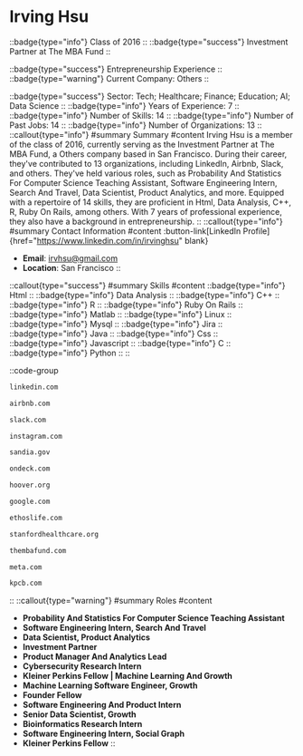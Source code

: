 # Irving Hsu
::badge{type="info"}
Class of 2016
::
::badge{type="success"}
Investment Partner at The MBA Fund
::

::badge{type="success"}
Entrepreneurship Experience
::
::badge{type="warning"}
Current Company: Others
::

::badge{type="success"}
Sector: Tech; Healthcare; Finance; Education; AI; Data Science
::
::badge{type="info"}
Years of Experience: 7
::
::badge{type="info"}
Number of Skills: 14
::
::badge{type="info"}
Number of Past Jobs: 14
::
::badge{type="info"}
Number of Organizations: 13
::
::callout{type="info"}
#summary
Summary
#content
Irving Hsu is a member of the class of 2016, currently serving as the Investment Partner at The MBA Fund, a Others company based in San Francisco. During their career, they've contributed to 13 organizations, including LinkedIn, Airbnb, Slack, and others. They've held various roles, such as Probability And Statistics For Computer Science Teaching Assistant, Software Engineering Intern, Search And Travel, Data Scientist, Product Analytics, and more. Equipped with a repertoire of 14 skills, they are proficient in Html, Data Analysis, C++, R, Ruby On Rails, among others.  With 7 years of professional experience, they also have a background in entrepreneurship.
::
::callout{type="info"}
#summary
Contact Information
#content
:button-link[LinkedIn Profile]{href="https://www.linkedin.com/in/irvinghsu" blank}
- **Email**: irvhsu@gmail.com
- **Location**: San Francisco
::

::callout{type="success"}
#summary
Skills
#content
::badge{type="info"}
Html
::
::badge{type="info"}
Data Analysis
::
::badge{type="info"}
C++
::
::badge{type="info"}
R
::
::badge{type="info"}
Ruby On Rails
::
::badge{type="info"}
Matlab
::
::badge{type="info"}
Linux
::
::badge{type="info"}
Mysql
::
::badge{type="info"}
Jira
::
::badge{type="info"}
Java
::
::badge{type="info"}
Css
::
::badge{type="info"}
Javascript
::
::badge{type="info"}
C
::
::badge{type="info"}
Python
::
::

::code-group
```bash [LinkedIn]
linkedin.com
```
```bash [Airbnb]
airbnb.com
```
```bash [Slack]
slack.com
```
```bash [Instagram]
instagram.com
```
```bash [Sandia National Labs]
sandia.gov
```
```bash [OnDeck]
ondeck.com
```
```bash [Hoover Institution at Stanford University]
hoover.org
```
```bash [Google]
google.com
```
```bash [Ethos Life]
ethoslife.com
```
```bash [Stanford Hospital & Clinics]
stanfordhealthcare.org
```
```bash [The MBA Fund]
thembafund.com
```
```bash [Meta]
meta.com
```
```bash [Kleiner Perkins Caufield & Byers]
kpcb.com
```
::
::callout{type="warning"}
#summary
Roles
#content
- **Probability And Statistics For Computer Science Teaching Assistant**
- **Software Engineering Intern, Search And Travel**
- **Data Scientist, Product Analytics**
- **Investment Partner**
- **Product Manager And Analytics Lead**
- **Cybersecurity Research Intern**
- **Kleiner Perkins Fellow | Machine Learning And Growth**
- **Machine Learning Software Engineer, Growth**
- **Founder Fellow**
- **Software Engineering And Product Intern**
- **Senior Data Scientist, Growth**
- **Bioinformatics Research Intern**
- **Software Engineering Intern, Social Graph**
- **Kleiner Perkins Fellow**
::

